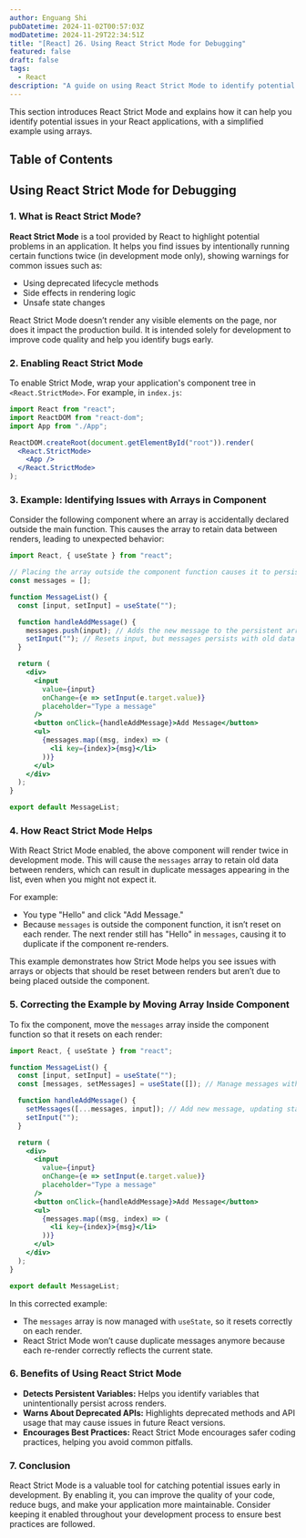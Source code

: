 ```yaml
---
author: Enguang Shi
pubDatetime: 2024-11-02T00:57:03Z
modDatetime: 2024-11-29T22:34:51Z
title: "[React] 26. Using React Strict Mode for Debugging"
featured: false
draft: false
tags:
  - React
description: "A guide on using React Strict Mode to identify potential issues, with a simple example using arrays."
---
```


This section introduces React Strict Mode and explains how it can help you identify potential issues in your React applications, with a simplified example using arrays.

## Table of Contents

## Using React Strict Mode for Debugging

### 1. What is React Strict Mode?

**React Strict Mode** is a tool provided by React to highlight potential problems in an application. It helps you find issues by intentionally running certain functions twice (in development mode only), showing warnings for common issues such as:

- Using deprecated lifecycle methods
- Side effects in rendering logic
- Unsafe state changes

React Strict Mode doesn’t render any visible elements on the page, nor does it impact the production build. It is intended solely for development to improve code quality and help you identify bugs early.

### 2. Enabling React Strict Mode

To enable Strict Mode, wrap your application's component tree in `<React.StrictMode>`. For example, in `index.js`:

```jsx
import React from "react";
import ReactDOM from "react-dom";
import App from "./App";

ReactDOM.createRoot(document.getElementById("root")).render(
  <React.StrictMode>
    <App />
  </React.StrictMode>
);
```

### 3. Example: Identifying Issues with Arrays in Component

Consider the following component where an array is accidentally declared outside the main function. This causes the array to retain data between renders, leading to unexpected behavior:

```jsx
import React, { useState } from "react";

// Placing the array outside the component function causes it to persist between renders
const messages = [];

function MessageList() {
  const [input, setInput] = useState("");

  function handleAddMessage() {
    messages.push(input); // Adds the new message to the persistent array
    setInput(""); // Resets input, but messages persists with old data
  }

  return (
    <div>
      <input
        value={input}
        onChange={e => setInput(e.target.value)}
        placeholder="Type a message"
      />
      <button onClick={handleAddMessage}>Add Message</button>
      <ul>
        {messages.map((msg, index) => (
          <li key={index}>{msg}</li>
        ))}
      </ul>
    </div>
  );
}

export default MessageList;
```

### 4. How React Strict Mode Helps

With React Strict Mode enabled, the above component will render twice in development mode. This will cause the `messages` array to retain old data between renders, which can result in duplicate messages appearing in the list, even when you might not expect it.

For example:

- You type "Hello" and click "Add Message."
- Because `messages` is outside the component function, it isn’t reset on each render. The next render still has "Hello" in `messages`, causing it to duplicate if the component re-renders.

This example demonstrates how Strict Mode helps you see issues with arrays or objects that should be reset between renders but aren’t due to being placed outside the component.

### 5. Correcting the Example by Moving Array Inside Component

To fix the component, move the `messages` array inside the component function so that it resets on each render:

```jsx
import React, { useState } from "react";

function MessageList() {
  const [input, setInput] = useState("");
  const [messages, setMessages] = useState([]); // Manage messages with useState

  function handleAddMessage() {
    setMessages([...messages, input]); // Add new message, updating state
    setInput("");
  }

  return (
    <div>
      <input
        value={input}
        onChange={e => setInput(e.target.value)}
        placeholder="Type a message"
      />
      <button onClick={handleAddMessage}>Add Message</button>
      <ul>
        {messages.map((msg, index) => (
          <li key={index}>{msg}</li>
        ))}
      </ul>
    </div>
  );
}

export default MessageList;
```

In this corrected example:

- The `messages` array is now managed with `useState`, so it resets correctly on each render.
- React Strict Mode won’t cause duplicate messages anymore because each re-render correctly reflects the current state.

### 6. Benefits of Using React Strict Mode

- **Detects Persistent Variables:** Helps you identify variables that unintentionally persist across renders.
- **Warns About Deprecated APIs:** Highlights deprecated methods and API usage that may cause issues in future React versions.
- **Encourages Best Practices:** React Strict Mode encourages safer coding practices, helping you avoid common pitfalls.

### 7. Conclusion

React Strict Mode is a valuable tool for catching potential issues early in development. By enabling it, you can improve the quality of your code, reduce bugs, and make your application more maintainable. Consider keeping it enabled throughout your development process to ensure best practices are followed.
